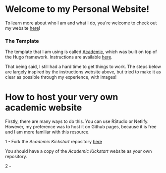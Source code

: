 # Welcome to my Personal Website!

To learn more about who I am and what I do, you're welcome to check out my website [here](http://larryshamalama.github.io/)!

### The Template

The template that I am using is called [Academic](https://themes.gohugo.io/academic/), which was built on top of the Hugo framework. Instructions are available [here](https://sourcethemes.com/academic/docs/get-started/).

That being said, I still had a hard time to get things to work. The steps below are largely inspired by the instructions website above, but tried to make it as clear as possible through my experience, with images!

# How to host your very own academic website

Firstly, there are many ways to do this. You can use RStudio or Netlify. However, my preference was to host it on Github pages, because it is free and I am more familiar with this resource.

1 - Fork the *Academic Kickstart* repository [here](https://github.com/sourcethemes/academic-kickstart)

You should have a copy of the *Academic Kickstart* website as your own repository.

2 - 